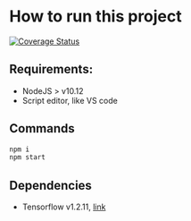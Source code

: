# How to run this project

[![Coverage Status](https://coveralls.io/repos/github/bastiaanv/stage-prototype/badge.svg?branch=master)](https://coveralls.io/github/bastiaanv/stage-prototype?branch=master)

## Requirements:
- NodeJS > v10.12
- Script editor, like VS code

## Commands
```bash
npm i
npm start
```

## Dependencies
- Tensorflow v1.2.11, [link](https://www.tensorflow.org/js)
